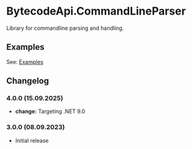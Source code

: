 # BytecodeApi.CommandLineParser

Library for commandline parsing and handling.

## Examples

See: [Examples](https://github.com/bytecode77/bytecode-api/blob/master/BytecodeApi.CommandLineParser/README.md)

## Changelog

### 4.0.0 (15.09.2025)

* **change:** Targeting .NET 9.0

### 3.0.0 (08.09.2023)

* Initial release